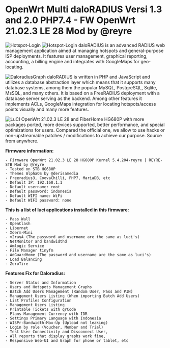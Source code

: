 # OpenWrt Multi daloRADIUS Versi 1.3 and 2.0 PHP7.4 - FW OpenWrt 21.02.3 LE 28 Mod by @reyre
![Hotspot-Login](https://github.com/masbroo69/OpenWrt-Daloradius-V2.0/assets/28827754/39bce07b-cff4-4ad0-928a-a5c4ac4ec139)
![Hotspot-Login](https://github.com/masbroo69/OpenWrt-Daloradius-V2.0/assets/28827754/f2c7991f-9a96-4a7f-aff5-0b543617c644)
daloRADIUS is an advanced RADIUS web management application aimed at managing hotspots and general-purpose ISP deployments. It features user management, graphical reporting, accounting, a billing engine and integrates with GoogleMaps for geo-locating.

![DaloradiusGraph](https://github.com/masbroo69/OpenWrt-Daloradius-V2.0/assets/28827754/b0866afe-38b8-454a-aa7a-141b2394e825)
daloRADIUS is written in PHP and JavaScript and utilizes a database abstraction layer which means that it supports many database systems, among them the popular MySQL, PostgreSQL, Sqlite, MsSQL, and many others. It is based on a FreeRADIUS deployment with a database server serving as the backend. Among other features it implements ACLs, GoogleMaps integration for locating hotspots/access points visually and many more features.

![LuCI](https://github.com/masbroo69/OpenWrt-Daloradius-V2.0/assets/28827754/bdfa46e7-fed6-41f0-b5d8-fca1a79124d2)
OpenWrt 21.02.3 LE 28 and FiberHome HG680P with more packages ported, more devices supported, better performance, and special optimizations for users. Compared the official one, we allow to use hacks or non-upstreamable patches / modifications to achieve our purpose. Source from anywhere.

**Firmware information:**
    
    - Firmware OpenWrt 21.02.3 LE 28 HG680P Kernel 5.4.204-reyre | REYRE-STB Mod by @reyre
    - Tested on STB HG680P
    - Themes AlphaOS by @derisamedia
    - Freeradius3, CoovaChilli, PHP7, MariaDB, etc
    - Default IP: 192.168.1.1
    - Default username: root
    - Default password: indonesia
    - Default WIFI name: WiFi
    - Default WIFI password: none

**This is a list of luci applications installed in this firmware:**

    - Pass Wall 
    - OpenClash
    - Libernet
    - Xderm-Mini
    - v2rayA (The password and username are the same as luci's)
    - NetMonitor and bandwidthd
    - Amlogic Service
    - File Manager tinyfm
    - AdGuardHome (The password and username are the same as luci's)
    - Load Balancing
    - ZeroTire

**Features Fix for Daloradius:**  

    - Server Status and Information
    - Users and Hotspots Management Graphs
    - Batch Add Users Management (Random User, Pass and PIN)
    - Management Users Listing (When importing Batch Add Users)
    - List Profiles Configuration
    - Management Users Listing
    - Printable Tickets with qrCode
    - Plans Management Currency with IDR
    - Settings Primary Language with Indonesia
    - WISPr-Bandwidth-Max-Up (Upload not leaking)
    - Login by role (Voucher, Member and Trial)
    - Test User Connectivity and Disconnect User,
    - All reports that display graphs work fine, 
    - Responsive Web-UI and Graph for phone or tablet, etc
